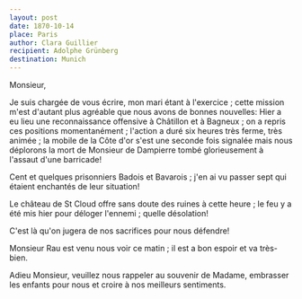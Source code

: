 ```yaml
---
layout: post
date: 1870-10-14
place: Paris
author: Clara Guillier
recipient: Adolphe Grünberg
destination: Munich
---
```



Monsieur,

Je suis chargée de vous écrire, mon mari étant à l'exercice ; cette  mission
m'est d'autant plus agréable que nous avons de bonnes nouvelles: Hier a eu lieu
une reconnaissance offensive à Châtillon et à Bagneux ; on a repris ces
positions momentanément ; l'action a duré six heures très ferme, très animée ; la
mobile de la Côte d'or s'est une seconde fois signalée mais nous déplorons la
mort de Monsieur de Dampierre tombé glorieusement à l'assaut d'une barricade!

Cent et quelques prisonniers Badois et Bavarois ; j'en ai vu passer sept qui
étaient enchantés de leur situation!

Le château de St Cloud offre sans doute des ruines à cette heure ; le feu
y a été mis hier pour déloger l'ennemi ; quelle désolation!

C'est là qu'on jugera de nos sacrifices pour nous défendre!

Monsieur Rau est venu nous voir ce matin ; il est a bon espoir et va très-bien.

Adieu Monsieur, veuillez nous rappeler au souvenir de Madame, embrasser les
enfants pour nous et croire à nos meilleurs sentiments.
